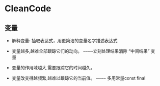 # CleanCode


## 变量

* 解释变量: 抽取表达式，用更简洁的变量名字描述表达式
  
* 变量越多,越难全部跟踪它们的动向。  -----立刻处理结果消除 “中间结果” 变量 
* 变量的作用域越大,需要跟踪它的时间越久。
* 变量改变得越频繁,越难以跟踪它的当前值。 ----- 多用常量const final

